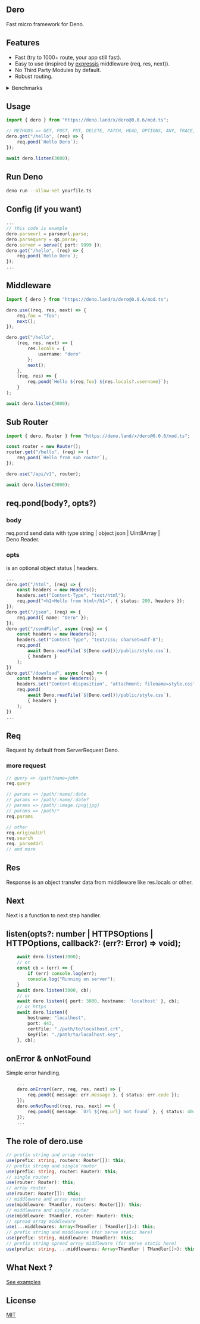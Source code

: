## Dero
Fast micro framework for Deno.

## Features
- Fast (try to 1000+ route, your app still fast).
- Easy to use (inspired by [expressjs](https://github.com/expressjs/express) middleware (req, res, next)).
- No Third Party Modules by default.
- Robust routing.

<details>
  <summary>Benchmarks</summary>

  The benchmarks try to 1000 route and call http://localhost:3000/hello999.
  Example :
  ```ts
    import { dero } from "https://deno.land/x/dero@0.0.6/mod.ts";

    for (let i = 0; i < 1000; i++) {
        dero.get('/hello' + i, (req) => {
            req.pond('hello route ' + i);
        });
    }

    await dero.listen(3000);
  ```
  ```bash
    wrk -t4 -c4 -d10s http://localhost:3000/hello999
  ```
  
  ### Dero
  ```bash
    Running 10s test @ http://localhost:3000/hello999
    4 threads and 4 connections
    Thread Stats   Avg      Stdev     Max   +/- Stdev
        Latency    3.11ms    1.09ms  20.88ms   90.50%
        Req/Sec    324.37    34.39   380.00    79.75%
    12942 requests in 10.02s, 682.49KB read
    Requests/sec:   1291.15
    Transfer/sec:   68.09KB
  ```
  ### Oak
  ```bash
    Running 10s test @ http://localhost:3000/hello999
    4 threads and 4 connections
    Thread Stats   Avg      Stdev     Max   +/- Stdev
        Latency    4.76ms    1.16ms  23.79ms   80.17%
        Req/Sec    210.51    22.25   262.00    81.00%
    8398 requests in 10.02s, 779.11KB read
    Requests/sec:    837.86
    Transfer/sec:    77.73KB
  ```
  ### Opine
  ```bash
    Running 10s test @ http://localhost:3000/hello999
    4 threads and 4 connections
    Thread Stats   Avg      Stdev     Max   +/- Stdev
        Latency    9.43ms   26.38ms 284.45ms   97.61%
        Req/Sec    176.44   31.29   222.00     73.98%
    6916 requests in 10.02s, 364.71KB read
    Requests/sec:    689.97
    Transfer/sec:    36.39KB
  ```
  ### Expressjs (nodejs)
  ```bash
    Running 10s test @ http://localhost:3000/hello999
    4 threads and 4 connections
    Thread Stats   Avg      Stdev     Max   +/- Stdev
        Latency    4.80ms    3.75ms  78.24ms   96.34%
        Req/Sec    220.80    43.89   282.00    80.50%
    8818 requests in 10.04s, 0.97MB read
    Requests/sec:    878.39
    Transfer/sec:    98.65KB
  ```
</details>

## Usage
```ts
import { dero } from "https://deno.land/x/dero@0.0.6/mod.ts";

// METHODS => GET, POST, PUT, DELETE, PATCH, HEAD, OPTIONS, ANY, TRACE, CONNECT.
dero.get("/hello", (req) => {
    req.pond(`Hello Dero`);
});

await dero.listen(3000);
```
## Run Deno
```bash
deno run --allow-net yourfile.ts
```
## Config (if you want)
```ts
...
// this code is example
dero.parseurl = parseurl.parse;
dero.parsequery = qs.parse;
dero.server = serve({ port: 9999 });
dero.get("/hello", (req) => {
    req.pond(`Hello Dero`);
});
...
```

## Middleware
```ts
import { dero } from "https://deno.land/x/dero@0.0.6/mod.ts";

dero.use((req, res, next) => {
    req.foo = "foo";
    next();
});

dero.get("/hello", 
    (req, res, next) => {
        res.locals = {
            username: "dero"
        };
        next();
    }, 
    (req, res) => {
        req.pond(`Hello ${req.foo} ${res.locals?.username}`);
    }
);

await dero.listen(3000);
```
## Sub Router
```ts
import { dero, Router } from "https://deno.land/x/dero@0.0.6/mod.ts";

const router = new Router();
router.get("/hello", (req) => {
    req.pond(`Hello from sub router`);
});

dero.use("/api/v1", router);

await dero.listen(3000);
```

## req.pond(body?, opts?)
### body
req.pond send data with type string | object json | Uint8Array | Deno.Reader.
### opts
is an optional object status | headers.

```ts
...
dero.get("/html", (req) => {
    const headers = new Headers();
    headers.set("Content-Type", "text/html");
    req.pond("<h1>Hello from html</h1>", { status: 200, headers });
});
dero.get("/json", (req) => {
    req.pond({ name: "Dero" });
});
dero.get("/sendFile", async (req) => {
    const headers = new Headers();
    headers.set("Content-Type", "text/css; charset=utf-8");
    req.pond(
        await Deno.readFile(`${Deno.cwd()}/public/style.css`), 
        { headers }
    );
})
dero.get("/download", async (req) => {
    const headers = new Headers();
    headers.set("Content-disposition", "attachment; filename=style.css");
    req.pond(
        await Deno.readFile(`${Deno.cwd()}/public/style.css`), 
        { headers }
    );
})
...
```

## Req
Request by default from ServerRequest Deno.
### more request
```ts
// query => /path?name=john
req.query

// params => /path/:name/:date
// params => /path/:name/:date?
// params => /path/:image.(png|jpg)
// params => /path/*
req.params

// other
req.originalUrl
req.search
req._parsedUrl
// and more
```
## Res
Response is an object transfer data from middleware like res.locals or other.
## Next
Next is a function to next step handler.
## listen(opts?: number | HTTPSOptions | HTTPOptions, callback?: (err?: Error) => void);
```ts
    await dero.listen(3000);
    // or
    const cb = (err) => {
        if (err) console.log(err);
        console.log("Running on server");
    }
    await dero.listen(3000, cb);
    // or
    await dero.listen({ port: 3000, hostname: 'localhost' }, cb);
    // or https
    await dero.listen({ 
        hostname: "localhost",
        port: 443,
        certFile: "./path/to/localhost.crt",
        keyFile: "./path/to/localhost.key",
    }, cb);
```
## onError & onNotFound
Simple error handling.
```ts
    ...
    dero.onError((err, req, res, next) => {
        req.pond({ message: err.message }, { status: err.code });
    });
    dero.onNotFound((req, res, next) => {
        req.pond({ message: `Url ${req.url} not found` }, { status: 404 });
    });
    ...
```
## The role of dero.use
```ts
// prefix string and array router
use(prefix: string, routers: Router[]): this;
// prefix string and single router
use(prefix: string, router: Router): this;
// single router
use(router: Router): this;
// array router
use(router: Router[]): this;
// middleware and array router
use(middleware: THandler, routers: Router[]): this;
// middleware and single router
use(middleware: THandler, router: Router): this;
// spread array middleware 
use(...middlewares: Array<THandler | THandler[]>): this;
// prefix string and middleware (for serve static here)
use(prefix: string, middleware: THandler): this;
// prefix string spread array middleware (for serve static here)
use(prefix: string, ...middlewares: Array<THandler | THandler[]>): this;
```
## What Next ?
[See examples](https://github.com/herudi/dero/tree/main/examples)

## License

[MIT](LICENSE)
